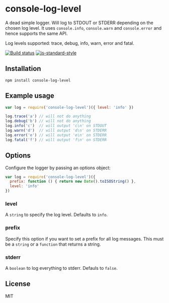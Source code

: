 # console-log-level

A dead simple logger. Will log to STDOUT or STDERR depending on the
chosen log level. It uses `console.info`, `console.warn` and
`console.error` and hence supports the same API.

Log levels supported: trace, debug, info, warn, error and fatal.

[![Build status](https://travis-ci.org/watson/console-log-level.svg?branch=master)](https://travis-ci.org/watson/console-log-level)
[![js-standard-style](https://img.shields.io/badge/code%20style-standard-brightgreen.svg?style=flat)](https://github.com/feross/standard)

## Installation

```
npm install console-log-level
```

## Example usage

```js
var log = require('console-log-level')({ level: 'info' })

log.trace('a') // will not do anything
log.debug('b') // will not do anything
log.info('c')  // will output 'c\n' on STDOUT
log.warn('d')  // will output 'd\n' on STDERR
log.error('e') // will output 'e\n' on STDERR
log.fatal('f') // will output 'f\n' on STDERR
```

## Options

Configure the logger by passing an options object:

```js
var log = require('console-log-level')({
  prefix: function () { return new Date().toISOString() },
  level: 'info'
})
```

### level

A `string` to specify the log level. Defaults to `info`.

### prefix

Specify this option if you want to set a prefix for all log messages.
This must be a `string` or a `function` that returns a string.

### stderr

A `boolean` to log everything to stderr. Defauls to `false`.

## License

MIT
